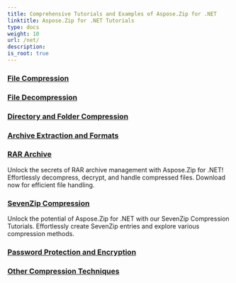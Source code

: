 ```yaml
---
title: Comprehensive Tutorials and Examples of Aspose.Zip for .NET 
linktitle: Aspose.Zip for .NET Tutorials
type: docs
weight: 10
url: /net/
description:
is_root: true
---
```


### [File Compression](./file-compression/)

### [File Decompression](./file-decompression/)

### [Directory and Folder Compression](./directory-and-folder-compression/)

### [Archive Extraction and Formats](./archive-extraction-and-formats/)

### [RAR Archive](./rar-archive/)
Unlock the secrets of RAR archive management with Aspose.Zip for .NET! Effortlessly decompress, decrypt, and handle compressed files. Download now for efficient file handling.
### [SevenZip Compression](./sevenzip-compression/)
Unlock the potential of Aspose.Zip for .NET with our SevenZip Compression Tutorials. Effortlessly create SevenZip entries and explore various compression methods.
### [Password Protection and Encryption](./password-protection-and-encryption/)

### [Other Compression Techniques](./other-compression-techniques/)
